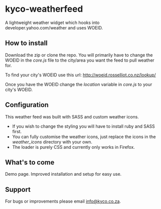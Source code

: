 kyco-weatherfeed
================

A lightweight weather widget which hooks into developer.yahoo.com/weather and uses WOEID.


How to install
--------------

Download the zip or clone the repo. You will primarily have to change the WOEID in the *core.js* file
to the city/area you want the feed to pull weather for.

To find your city's WOEID use this url:
	http://woeid.rosselliot.co.nz/lookup/

Once you have the WOEID change the *location* variable in *core.js* to your city's WOEID.


Configuration
-------------

This weather feed was built with SASS and custom weather icons.
- If you wish to change the styling you will have to install ruby and SASS first.
- You can fully customise the weather icons, just replace the icons in the *weather_icons*
directory with your own.
- The loader is purely CSS and currently only works in Firefox.


What's to come
--------------

Demo page. Improved installation and setup for easy use.


Support
-------

For bugs or improvements please email info@kyco.co.za.